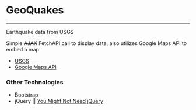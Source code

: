 # GeoQuakes

---

Earthquake data from USGS

Simple ~~AJAX~~ FetchAPI call to display data, also utilizes Google Maps API to embed a map

- [USGS](http://www.earthquake.usgs.gov)
- [Google Maps API](https://www.developers.google.com/maps/documentation/javascript/overview)

### Other Technologies

- Bootstrap
- jQuery || [You Might Not Need jQuery](https://www.youmightnotneedjquery.com/?support=es6)
